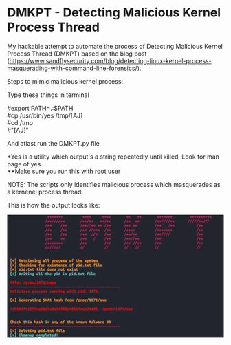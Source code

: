 # DMKPT - Detecting Malicious Kernel Process Thread

My hackable attempt to automate the process of Detecting Malicious Kernel Process Thread (DMKPT) based on the blog post (https://www.sandflysecurity.com/blog/detecting-linux-kernel-process-masquerading-with-command-line-forensics/).

Steps to mimic malicious kernel process:

Type these things in terminal 

#export PATH=.:$PATH<br />
#cp /usr/bin/yes /tmp/[AJ]<br />
#cd /tmp<br />
#"[AJ]"<br />

And atlast run the DMKPT.py file

*Yes is a utility which output's a string repeatedly until killed, Look for man page of yes.<br />
**Make sure you run this with root user<br />

NOTE: The scripts only identifies malicious process which masquerades as a kernenel process thread.

This is how the output looks like:

![Screenshot of the output](https://github.com/AkiJos/DMKPT/blob/master/DMKPT.png)
